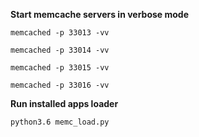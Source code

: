 **Start memcache servers in verbose mode**

`memcached -p 33013 -vv`

`memcached -p 33014 -vv`

`memcached -p 33015 -vv`

`memcached -p 33016 -vv`

**Run installed apps loader**

`python3.6 memc_load.py`
